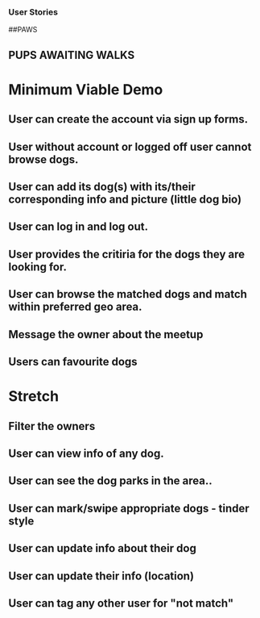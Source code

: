 ### User Stories

##PAWS
## PUPS AWAITING WALKS

# Minimum Viable Demo


## User can create the account via sign up forms.
## User without account or logged off user cannot browse dogs.
## User can add its dog(s) with its/their corresponding info and picture (little dog bio)
## User can log in and log out.
## User provides the critiria for the dogs they are looking for.
## User can browse the matched dogs and match within preferred geo area.
## Message the owner about the meetup
## Users can favourite dogs


# Stretch

## Filter the owners 
## User can view info of any dog.
## User can see the dog parks in the area..
## User can mark/swipe appropriate dogs - tinder style
## User can update info about their dog
## User can update their info (location)
## User can tag any other user for "not match"
